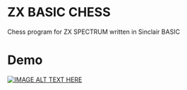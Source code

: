 # ZX BASIC CHESS
Chess program for ZX SPECTRUM written in Sinclair BASIC

# Demo
[![IMAGE ALT TEXT HERE](https://img.youtube.com/vi/FCt53HWDgP8/0.jpg)](https://www.youtube.com/watch?v=FCt53HWDgP8)
